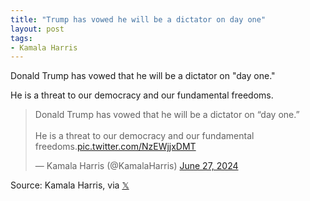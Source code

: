 ```yaml
---
title: "Trump has vowed he will be a dictator on day one"
layout: post
tags:
- Kamala Harris
---
```


Donald Trump has vowed that he will be a dictator on "day one."

He is a threat to our democracy and our fundamental freedoms.

<blockquote class="twitter-tweet"><p lang="en" dir="ltr">Donald Trump has vowed that he will be a dictator on “day one.” <br><br>He is a threat to our democracy and our fundamental freedoms.<a href="https://t.co/NzEWjjxDMT">pic.twitter.com/NzEWjjxDMT</a></p>&mdash; Kamala Harris (@KamalaHarris) <a href="https://twitter.com/KamalaHarris/status/1806384759406252346?ref_src=twsrc%5Etfw">June 27, 2024</a></blockquote> <script async src="https://platform.twitter.com/widgets.js" charset="utf-8"></script>

Source: Kamala Harris, via [𝕏](https://x.com)
